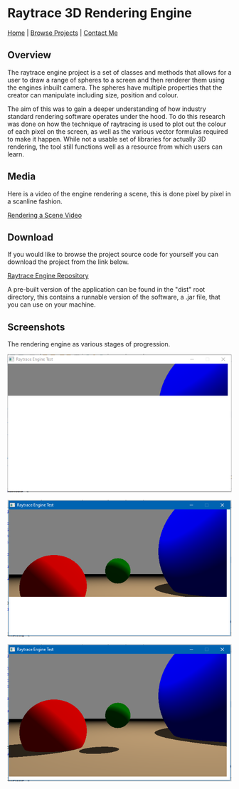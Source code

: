 # Raytrace 3D Rendering Engine

[Home](../../../index.md)
|
[Browse Projects](../../browse_projects/browse_projects.md)
|
[Contact Me](../../contact_me/contact_me.md)

## Overview

The raytrace engine project is a set of classes and methods that allows for a user to draw a range of spheres to a screen and then renderer them using the engines inbuilt camera. The spheres have multiple properties that the creator can manipulate including size, position and colour.

The aim of this was to gain a deeper understanding of how industry standard rendering software operates under the hood. To do this research was done on how the technique of raytracing is used to plot out the colour of each pixel on the screen, as well as the various vector formulas required to make it happen. While not a usable set of libraries for actually 3D rendering, the tool still functions well as a resource from which users can learn.

## Media

Here is a video of the engine rendering a scene, this is done pixel by pixel in a scanline fashion.

[Rendering a Scene Video](https://www.youtube.com/watch?v=6mrPSaUM8_Y)

## Download

If you would like to browse the project source code for yourself you can download the project from the link below.

[Raytrace Engine Repository](https://github.com/JGoodHub/Raytrace-Engine)

A pre-built version of the application can be found in the "dist" root directory, this contains a runnable version of the software, a .jar file, that you can use on your machine.

## Screenshots

The rendering engine as various stages of progression.

![Image of Application 1](images/rendering_1.png)

![Image of Application 1](images/rendering_2.png)

![Image of Application 1](images/rendering_3.png)
